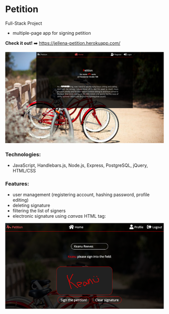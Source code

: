 # Petition
Full-Stack Project
- multiple-page app for signing petition

**Check it out!** :arrow_right: https://jellena-petition.herokuapp.com/

![home screen](https://github.com/j-ellena/petition/blob/master/public/assets/screenshot.png)

### Technologies:
- JavaScript, Handlebars.js, Node.js, Express, PostgreSQL, jQuery, HTML/CSS

### Features:
- user management (registering account, hashing password, profile editing)
- deleting signature
- filtering the list of signers
- electronic signature using *canvas* HTML tag:

![signature](https://github.com/j-ellena/petition/blob/master/public/assets/signature.png)

